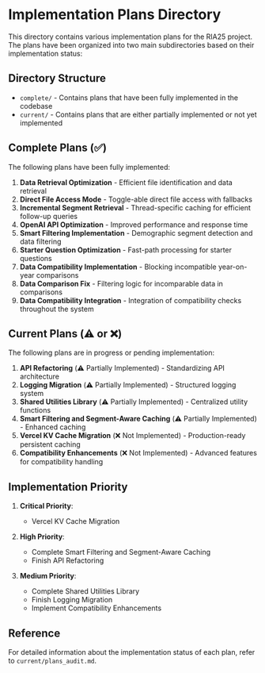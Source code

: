 # Implementation Plans Directory

This directory contains various implementation plans for the RIA25 project. The plans have been organized into two main subdirectories based on their implementation status:

## Directory Structure

- `complete/` - Contains plans that have been fully implemented in the codebase
- `current/` - Contains plans that are either partially implemented or not yet implemented

## Complete Plans (✅)

The following plans have been fully implemented:

1. **Data Retrieval Optimization** - Efficient file identification and data retrieval
2. **Direct File Access Mode** - Toggle-able direct file access with fallbacks
3. **Incremental Segment Retrieval** - Thread-specific caching for efficient follow-up queries
4. **OpenAI API Optimization** - Improved performance and response time
5. **Smart Filtering Implementation** - Demographic segment detection and data filtering
6. **Starter Question Optimization** - Fast-path processing for starter questions
7. **Data Compatibility Implementation** - Blocking incompatible year-on-year comparisons
8. **Data Comparison Fix** - Filtering logic for incomparable data in comparisons
9. **Data Compatibility Integration** - Integration of compatibility checks throughout the system

## Current Plans (⚠️ or ❌)

The following plans are in progress or pending implementation:

1. **API Refactoring** (⚠️ Partially Implemented) - Standardizing API architecture
2. **Logging Migration** (⚠️ Partially Implemented) - Structured logging system
3. **Shared Utilities Library** (⚠️ Partially Implemented) - Centralized utility functions
4. **Smart Filtering and Segment-Aware Caching** (⚠️ Partially Implemented) - Enhanced caching
5. **Vercel KV Cache Migration** (❌ Not Implemented) - Production-ready persistent caching
6. **Compatibility Enhancements** (❌ Not Implemented) - Advanced features for compatibility handling

## Implementation Priority

1. **Critical Priority**:

   - Vercel KV Cache Migration

2. **High Priority**:

   - Complete Smart Filtering and Segment-Aware Caching
   - Finish API Refactoring

3. **Medium Priority**:
   - Complete Shared Utilities Library
   - Finish Logging Migration
   - Implement Compatibility Enhancements

## Reference

For detailed information about the implementation status of each plan, refer to `current/plans_audit.md`.
